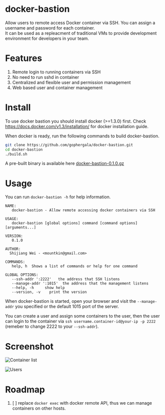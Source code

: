# docker-bastion
Allow users to remote access Docker container via SSH.
You can assign a username and password for each container.  
It can be used as a repleacment of traditional VMs to provide
development environment for developers in your team.

# Features
1. Remote login to running containers via SSH
2. No need to run sshd in container
3. Centralized and flexible user and permission management
4. Web based user and container management

# Install
To use docker bastion you should install docker (>=1.3.0) first.
Check https://docs.docker.com/v1.3/installation/ for docker installation guide.

When docker is ready, run the following commands to build docker-bastion.

```bash
git clone https://github.com/gophergala/docker-bastion.git
cd docker-bastion
./build.sh
```

A pre-built binary is available here [docker-bastion-0.1.0.gz](http://gophergala.github.io/docker-bastion/download/docker-bastion-0.1.0.gz)

# Usage
You can run ```docker-bastion -h``` for help information.

```
NAME:
   docker-bastion - Allow remote accessing docker containers via SSH

USAGE:
   docker-bastion [global options] command [command options] [arguments...]

VERSION:
   0.1.0

AUTHOR:
  Shijiang Wei - <mountkin@gmail.com>

COMMANDS:
   help, h  Shows a list of commands or help for one command
   
GLOBAL OPTIONS:
   --ssh-addr ':2222'   the address that SSH listens
   --manage-addr ':1015'  the address that the management listens
   --help, -h     show help
   --version, -v    print the version

```

When docker-bastion is started, open your browser and visit the
```--manage-addr``` you specified or the default 1015 port of the server.

You can create a user and assign some containers to the user, then the
user can login to the container via
```ssh username.container-id@your-ip -p 2222``` (remeber to change 2222
to your ```--ssh-addr```).

# Screenshot

![Container list](screenshots/containers.png)

![Users](screenshots/users.png)

# Roadmap
1. [ ] replace ```docker exec``` with docker remote API, thus we can manage containers on other hosts.
